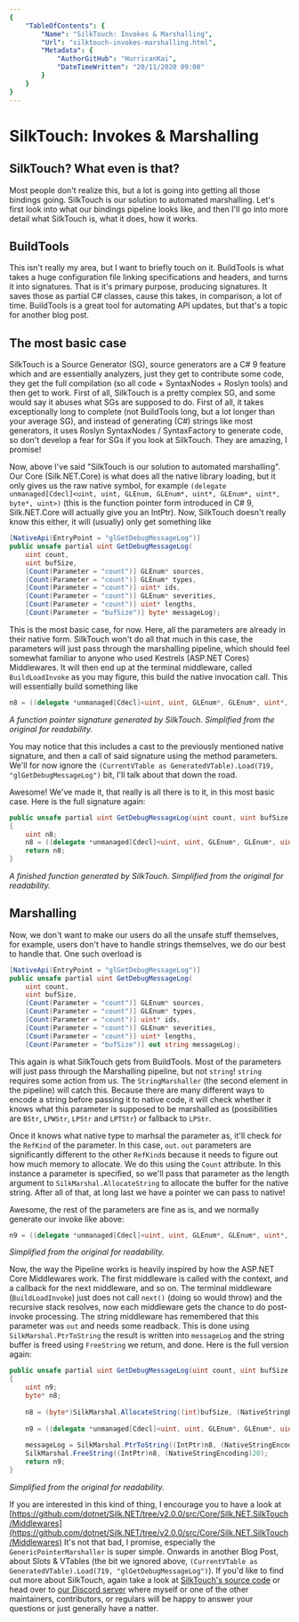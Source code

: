 ```yaml
---
{
    "TableOfContents": {
        "Name": "SilkTouch: Invokes & Marshalling",
        "Url": "silktouch-invokes-marshalling.html",
        "Metadata": {
            "AuthorGitHub": "HurricanKai",
            "DateTimeWritten": "20/11/2020 09:00"
        }
    }
}
---
```


# SilkTouch: Invokes & Marshalling

## SilkTouch? What even is that?

Most people don't realize this, but a lot is going into getting all those bindings going. SilkTouch is our solution to automated marshalling. Let's first look into what our bindings pipeline looks like, and then I'll go into more detail what SilkTouch is, what it does, how it works.

## BuildTools

This isn't really my area, but I want to briefly touch on it. BuildTools is what takes a huge configuration file linking specifications and headers, and turns it into signatures. That is it's primary purpose, producing signatures. It saves those as partial C# classes, cause this takes, in comparison, a lot of time. BuildTools is a great tool for automating API updates, but that's a topic for another blog post.

## The most basic case

SilkTouch is a Source Generator (SG), source generators are a C# 9 feature which and are essentially analyzers, just they get to contribute some code, they get the full compilation (so all code + SyntaxNodes + Roslyn tools) and then get to work. First of all, SilkTouch is a pretty complex SG, and some would say it abuses what SGs are supposed to do. First of all, it takes exceptionally long to complete (not BuildTools long, but a lot longer than your average SG), and instead of generating (C#) strings like most generators, it uses Roslyn SyntaxNodes / SyntaxFactory to generate code, so don't develop a fear for SGs if you look at SilkTouch. They are amazing, I promise!

Now, above I've said "SilkTouch is our solution to automated marshalling". Our Core (Silk.NET.Core) is what does all the native library loading, but it only gives us the raw native symbol, for example `(delegate unmanaged[Cdecl]<uint, uint, GLEnum, GLEnum*, uint*, GLEnum*, uint*, byte*, uint>)` (this is the function pointer form introduced in C# 9, Silk.NET.Core will actually give you an IntPtr). Now, SilkTouch doesn't really know this either, it will (usually) only get something like

```cs
[NativeApi(EntryPoint = "glGetDebugMessageLog")]
public unsafe partial uint GetDebugMessageLog(
    uint count,
    uint bufSize,
    [Count(Parameter = "count")] GLEnum* sources,
    [Count(Parameter = "count")] GLEnum* types,
    [Count(Parameter = "count")] uint* ids, 
    [Count(Parameter = "count")] GLEnum* severities, 
    [Count(Parameter = "count")] uint* lengths, 
    [Count(Parameter = "bufSize")] byte* messageLog);
```

This is the most basic case, for now. Here, all the parameters are already in their native form. SilkTouch won't do all that much in this case, the parameters will just pass through the marshalling pipeline, which should feel somewhat familiar to anyone who used Kestrels (ASP.NET Cores) Middlewares. It will then end up at the terminal middleware, called `BuildLoadInvoke` as you may figure, this build the native invocation call. This will essentially build something like

```cs
n8 = ((delegate *unmanaged[Cdecl]<uint, uint, GLEnum*, GLEnum*, uint*, GLEnum*, uint*, byte*, uint>)(CurrentVTable as GeneratedVTable).Load(719, "glGetDebugMessageLog"))((count), (bufSize), (sources), (types), (ids), (severities), (lengths), (messageLog));
```
_A function pointer signature generated by SilkTouch. Simplified from the original for readability._

You may notice that this includes a cast to the previously mentioned native signature, and then a call of said signature using the method parameters. We'll for now ignore the `(CurrentVTable as GeneratedVTable).Load(719, "glGetDebugMessageLog")` bit, I'll talk about that down the road.

Awesome! We've made it, that really is all there is to it, in this most basic case. Here is the full signature again:

```cs
public unsafe partial uint GetDebugMessageLog(uint count, uint bufSize, GLEnum* sources, GLEnum* types, uint* ids, GLEnum* severities, uint* lengths, byte* messageLog)
{
	uint n8;
	n8 = ((delegate *unmanaged[Cdecl]<uint, uint, GLEnum*, GLEnum*, uint*, GLEnum*, uint*, byte*, uint>)(CurrentVTable as GeneratedVTable).Load(719, "glGetDebugMessageLog"))((count), (bufSize), (sources), (types), (ids), (severities), (lengths), (messageLog));
	return n8;
}
```
_A finished function generated by SilkTouch. Simplified from the original for readability._

## Marshalling

Now, we don't want to make our users do all the unsafe stuff themselves, for example, users don't have to handle strings themselves, we do our best to handle that. One such overload is

```cs
[NativeApi(EntryPoint = "glGetDebugMessageLog")]
public unsafe partial uint GetDebugMessageLog(
    uint count,
    uint bufSize,
    [Count(Parameter = "count")] GLEnum* sources,
    [Count(Parameter = "count")] GLEnum* types,
    [Count(Parameter = "count")] uint* ids,
    [Count(Parameter = "count")] GLEnum* severities,
    [Count(Parameter = "count")] uint* lengths,
    [Count(Parameter = "bufSize")] out string messageLog);
```

This again is what SilkTouch gets from BuildTools. Most of the parameters will just pass through the Marshalling pipeline, but not `string`! `string` requires some action from us. The `StringMarshaller` (the second element in the pipeline) will catch this. Because there are many different ways to encode a string before passing it to native code, it will check whether it knows what this parameter is supposed to be marshalled as (possibilities are `BStr`, `LPWStr`, `LPStr` and `LPTStr`) or fallback to `LPStr`. 

Once it knows what native type to marhsal the parameter as, it'll check for the `RefKind` of the parameter. In this case, `out`. `out` parameters are significantly different to the other `RefKind`s because it needs to figure out how much memory to allocate. We do this using the `Count` attribute. In this instance a parameter is specified, so we'll pass that parameter as the length argument to `SilkMarshal.AllocateString` to allocate the buffer for the native string. After all of that, at long last we have a pointer we can pass to native!

Awesome, the rest of the parameters are fine as is, and we normally generate our invoke like above:

```cs
n9 = ((delegate *unmanaged[Cdecl]<uint, uint, GLEnum*, GLEnum*, uint*, GLEnum*, uint*, byte*, uint>)(CurrentVTable as GeneratedVTable).Load(721, "glGetDebugMessageLog"))((count), (bufSize), (sources), (types), (ids), (severities), (lengths), n8);
```
_Simplified from the original for readability._

Now, the way the Pipeline works is heavily inspired by how the ASP.NET Core Middlewares work. The first middleware is called with the context, and a callback for the next middleware, and so on. The terminal middleware (`BuildLoadInvoke`) just does not call `next()` (doing so would throw) and the recursive stack resolves, now each middleware gets the chance to do post-invoke processing. The string middleware has remembered that this parameter was `out` and needs some readback. This is done using `SilkMarshal.PtrToString` the result is written into `messageLog` and the string buffer is freed using `FreeString` we return, and done. Here is the full version again:

```cs
public unsafe partial uint GetDebugMessageLog(uint count, uint bufSize, GLEnum* sources, GLEnum* types, uint* ids, GLEnum* severities, uint* lengths, out string messageLog)
{
	uint n9;
	byte* n8;
	
	n8 = (byte*)SilkMarshal.AllocateString((int)bufSize, (NativeStringEncoding)20);
	
	n9 = ((delegate *unmanaged[Cdecl]<uint, uint, GLEnum*, GLEnum*, uint*, GLEnum*, uint*, byte*, uint>)(CurrentVTable as GeneratedVTable).Load(721, "glGetDebugMessageLog"))((count), (bufSize), (sources), (types), (ids), (severities), (lengths), n8);
	
	messageLog = SilkMarshal.PtrToString((IntPtr)n8, (NativeStringEncoding)20);
	SilkMarshal.FreeString((IntPtr)n8, (NativeStringEncoding)20);
	return n9;
}
```
_Simplified from the original for readability._

If you are interested in this kind of thing, I encourage you to have a look at [https://github.com/dotnet/Silk.NET/tree/v2.0.0/src/Core/Silk.NET.SilkTouch/Middlewares](https://github.com/dotnet/Silk.NET/tree/v2.0.0/src/Core/Silk.NET.SilkTouch/Middlewares) It's not that bad, I promise, especially the `GenericPointerMarshaller` is super simple. 
Onwards in another Blog Post, about Slots & VTables (the bit we ignored above, `(CurrentVTable as GeneratedVTable).Load(719, "glGetDebugMessageLog")`). If you'd like to find out more about SilkTouch, again take a look at [SilkTouch's source code](https://github.com/dotnet/Silk.NET/tree/v2.0.0/src/Core/Silk.NET.SilkTouch) or head over to [our Discord server](https://discord.gg/DTHHXRt) where myself or one of the other maintainers, contributors, or regulars will be happy to answer your questions or just generally have a natter.
